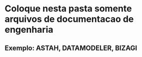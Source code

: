 # Coloque nesta pasta somente arquivos de documentacao de engenharia
## Exemplo: ASTAH, DATAMODELER, BIZAGI
